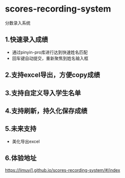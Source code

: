 # scores-recording-system

分数录入系统

## 1.快速录入成绩
- 通过pinyin-pro库进行达到快速姓名匹配
- 回车键自动提交，重新聚焦到姓名输入框

## 2.支持excel导出，方便copy成绩

## 3.支持自定义导入学生名单

## 4.支持刷新，持久化保存成绩

## 5.未来支持
- 美化导出excel

## 6.体验地址
https://limuyi1.github.io/scores-recording-system/#/index
